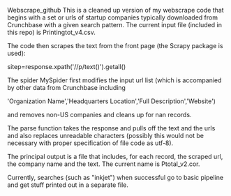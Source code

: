 Webscrape_github
This is a cleaned up version of my webscrape code that begins with a set or urls of startup companies typically 
downloaded from Crunchbase with a given search pattern. The current input file (included in this repo) 
is Printingtot_v4.csv.

The code then scrapes the text from the front page (the Scrapy package is used):

sitep=response.xpath('//p/text()').getall()

The spider MySpider first modifies the input url list (which is accompanied by other data from Crunchbase including

'Organization Name','Headquarters Location','Full Description','Website')

and removes non-US companies and cleans up for nan records.

The parse function takes the response and pulls off the text and the urls and also replaces unreadable characters 
(possibly this would not be necessary with proper specification of file code as utf-8).

The principal output is a file that includes, for each record, the scraped url, the company name and the text. 
The current name is Ptotal_v2.cor.

Currently, searches (such as "inkjet") when successful go to basic pipeline and get stuff printed out in a separate file.